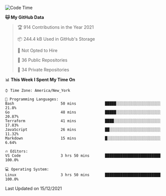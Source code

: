 <!--START_SECTION:waka-->
![Code Time](http://img.shields.io/badge/Code%20Time-38%20hrs%2051%20mins-blue)

**🐱 My GitHub Data** 

> 🏆 914 Contributions in the Year 2021
 > 
> 📦 244.4 kB Used in GitHub's Storage 
 > 
> 🚫 Not Opted to Hire
 > 
> 📜 36 Public Repositories 
 > 
> 🔑 34 Private Repositories  
 > 
📊 **This Week I Spent My Time On** 

```text
⌚︎ Time Zone: America/New_York

💬 Programming Languages: 
Bash                     50 mins             █████░░░░░░░░░░░░░░░░░░░░   21.8% 
Go                       48 mins             █████░░░░░░░░░░░░░░░░░░░░   20.87% 
Terraform                41 mins             ████░░░░░░░░░░░░░░░░░░░░░   17.83% 
JavaScript               26 mins             ██░░░░░░░░░░░░░░░░░░░░░░░   11.32% 
Markdown                 15 mins             █░░░░░░░░░░░░░░░░░░░░░░░░   6.64%

🔥 Editors: 
VS Code                  3 hrs 50 mins       █████████████████████████   100.0%

💻 Operating System: 
Linux                    3 hrs 50 mins       █████████████████████████   100.0%

```


 Last Updated on 15/12/2021
<!--END_SECTION:waka-->